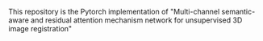 This repository is the Pytorch implementation of "Multi-channel semantic-aware and residual attention mechanism network for unsupervised 3D image registration"
